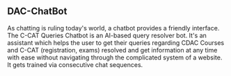 ## DAC-ChatBot

As chatting is ruling today's world, a chatbot provides a friendly interface. The C-CAT Queries Chatbot is an AI-based query resolver bot. It's an assistant which helps the user to get their queries regarding CDAC Courses and C-CAT (registration, exams) resolved and get information at any time with ease without navigating through the complicated system of a website. It gets trained via consecutive chat sequences.

